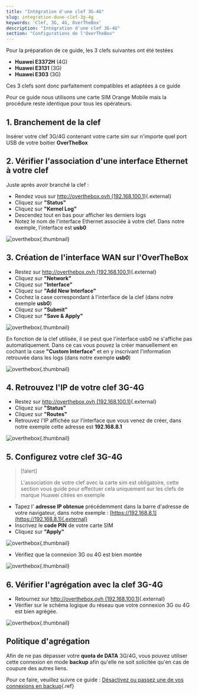 ```yaml
---
title: "Intégration d'une clef 3G-4G"
slug: integration-dune-clef-3g-4g
keywords: 'Clef, 3G, 4G, OverTheBox'
description: "Intégration d'une clef 3G-4G"
section: "Configurations de l'OverTheBox"
---
```


Pour la préparation de ce guide, les 3 clefs suivantes ont été testées

- **Huawei E3372H** (4G)
- **Huawei E3131** (3G)
- **Huawei E303** (3G)

Ces 3 clefs sont donc parfaitement compatibles et adaptées à ce guide

Pour ce guide nous utilisons une carte SIM Orange Mobile mais la procédure reste identique pour tous les opérateurs.


## 1. Branchement de la clef
Insérer votre clef 3G/4G contenant votre carte sim sur n'importe quel port USB de votre boitier  **OverTheBox**


## 2. Vérifier l'association d'une interface Ethernet à votre clef
Juste après avoir branché la clef :

- Rendez vous sur [http://overthebox.ovh (192.168.100.1)](http://overthebox.ovh){.external}
- Cliquez sur **"Status"**
- Cliquez sur **"Kernel Log"**
- Descendez tout en bas pour afficher les derniers logs
- Notez le nom de l'interface Ethernet associée à votre clef. Dans notre exemple, l'interface est **usb0**


![overthebox](images/Kernel.png){.thumbnail}


## 3. Création de l'interface WAN sur l'OverTheBox
- Restez sur [http://overthebox.ovh (192.168.100.1)](http://overthebox.ovh){.external}
- Cliquez sur **"Network"**
- Cliquez sur **"Interface"**
- Cliquez sur **"Add New Interface"**
- Cochez la case correspondant à l'interface de la clef (dans notre exemple **usb0**)
- Cliquez sur **"Submit"**
- Cliquez sur **"Save & Apply"**


![overthebox](images/3G.png){.thumbnail}

En fonction de la clef utilisée, il se peut que l'interface usb0 ne s'affiche pas automatiquement. Dans ce cas vous pouvez la créer manuellement en cochant la case **"Custom Interface"** et en y inscrivant l'information retrouvée dans les logs (dans notre exemple **usb0**)


![overthebox](images/3G2.png){.thumbnail}


## 4. Retrouvez l'IP de votre clef 3G-4G
- Restez sur [http://overthebox.ovh (192.168.100.1)](http://overthebox.ovh){.external}
- Cliquez sur **"Status"**
- Cliquez sur **"Routes"**
- Retrouvez l'IP affichée sur l'interface que vous venez de créer, dans notre exemple cette adresse est **192.168.8.1**


![overthebox](images/4598.png){.thumbnail}


## 5. Configurez votre clef 3G-4G


> [!alert]
>
> L'association de votre clef avec la carte sim est obligatoire, cette section
> vous guide pour effectuer cela uniquement sur les clefs de marque  Huawei
> citées en exemple
> 

- Tapez l' **adresse IP obtenue** précédemment dans la barre d'adresse de votre navigateur, dans notre exemple : [https://192.168.8.1](https://192.168.8.1){.external}
- Inscrivez le **code PIN** de votre carte SIM
- Cliquez sur **"Apply"**


![overthebox](images/4600.png){.thumbnail}

- Vérifiez que la connexion 3G ou 4G est bien montée


![overthebox](images/4601.png){.thumbnail}


## 6. Vérifier l'agrégation avec la clef 3G-4G
- Retournez sur [http://overthebox.ovh (192.168.100.1)](http://overthebox.ovh){.external}
- Vérifier sur le schéma logique du réseau que votre connexion 3G ou 4G est bien agrégée.


![overthebox](images/4602.png){.thumbnail}


## Politique d'agrégation
Afin de ne pas dépasser votre **quota de DATA** 3G/4G, vous pouvez utiliser cette connexion en mode **backup** afin qu'elle ne soit solicitée qu'en cas de coupure des autres liens.

Pour ce faire, veuillez suivre ce guide : [Désactivez ou passez une de vos connexions en backup](../desactivez-ou-passez-une-de-vos-connexions-en-backup/){.ref}
